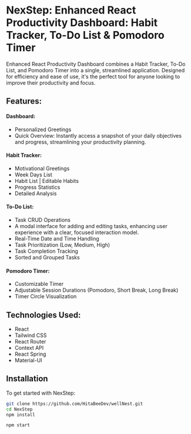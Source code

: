 
# NexStep: Enhanced React Productivity Dashboard: Habit Tracker, To-Do List & Pomodoro Timer

Enhanced React Productivity Dashboard combines a Habit Tracker, To-Do List, and Pomodoro Timer into a single, streamlined application. Designed for efficiency and ease of use, it's the perfect tool for anyone looking to improve their productivity and focus. 

## Features:
#### Dashboard:
- Personalized Greetings
- Quick Overview: Instantly access a snapshot of your daily objectives and progress, streamlining your productivity planning.

#### Habit Tracker:
- Motivational Greetings
- Week Days List
- Habit List | Editable Habits
- Progress Statistics
- Detailed Analysis

#### To-Do List:
- Task CRUD Operations
- A modal interface for adding and editing tasks, enhancing user experience with a clear, focused interaction model.
- Real-Time Date and Time Handling
- Task Prioritization (Low, Medium, High)
- Task Completion Tracking
- Sorted and Grouped Tasks

#### Pomodoro Timer:
- Customizable Timer
- Adjustable Session Durations (Pomodoro, Short Break, Long Break)
- Timer Circle Visualization
  
  
## Technologies Used:
- React
- Tailwind CSS
- React Router
- Context API
- React Spring
- Material-UI

  
## Installation

To get started with NexStep:

```bash
git clone https://github.com/HitaBeeDev/wellNest.git
cd NexStep
npm install
```
    
```bash
npm start
```
